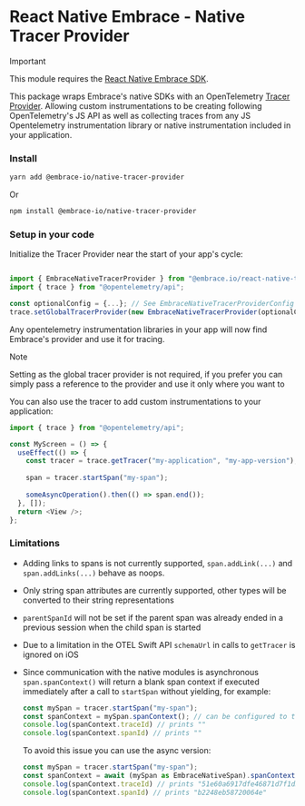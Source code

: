 # React Native Embrace - Native Tracer Provider

> [!IMPORTANT]
>
> This module requires the [React Native Embrace SDK](https://www.npmjs.com/package/@embrace-io/react-native).

This package wraps Embrace's native SDKs with an OpenTelemetry [Tracer Provider](https://opentelemetry.io/docs/concepts/signals/traces/#tracer-provider).
Allowing custom instrumentations to be creating following OpenTelemetry's JS API as well as collecting traces from
any JS Opentelemetry instrumentation library or native instrumentation included in your application.

### Install

```sh
yarn add @embrace-io/native-tracer-provider
```

Or

```sh
npm install @embrace-io/native-tracer-provider
```

### Setup in your code

Initialize the Tracer Provider near the start of your app's cycle:

```javascript

import { EmbraceNativeTracerProvider } from "@embrace.io/react-native-tracer-provider";
import { trace } from "@opentelemetry/api";

const optionalConfig = {...}; // See EmbraceNativeTracerProviderConfig in ./src/types/ for possible options
trace.setGlobalTracerProvider(new EmbraceNativeTracerProvider(optionalConfig));
```

Any opentelemetry instrumentation libraries in your app will now find Embrace's provider and use it for tracing.

> [!NOTE]
>
> Setting as the global tracer provider is not required, if you prefer you can simply pass a reference to the provider
> and use it only where you want to

You can also use the tracer to add custom instrumentations to your application:

```javascript
import { trace } from "@opentelemetry/api";

const MyScreen = () => {
  useEffect(() => {
    const tracer = trace.getTracer("my-application", "my-app-version");
    
    span = tracer.startSpan("my-span");
    
    someAsyncOperation().then(() => span.end());
  }, []);
  return <View />;
};
```

### Limitations

* Adding links to spans is not currently supported, `span.addLink(...)` and `span.addLinks(...)` behave as noops.
* Only string span attributes are currently supported, other types will be converted to their string representations
* `parentSpanId` will not be set if the parent span was already ended in a previous session when the child span is started
* Due to a limitation in the OTEL Swift API `schemaUrl` in calls to `getTracer` is ignored on iOS
* Since communication with the native modules is asynchronous `span.spanContext()` will return a blank span context if
executed immediately after a call to `startSpan` without yielding, for example:

    ```javascript
    const mySpan = tracer.startSpan("my-span");
    const spanContext = mySpan.spanContext(); // can be configured to throw an error instead through EmbraceNativeTracerProviderConfig
    console.log(spanContext.traceId) // prints ""
    console.log(spanContext.spanId) // prints ""
    ```

    To avoid this issue you can use the async version:

    ```javascript
    const mySpan = tracer.startSpan("my-span");
    const spanContext = await (mySpan as EmbraceNativeSpan).spanContextAsync();
    console.log(spanContext.traceId) // prints "51e60a6917dfe46871d7f1d39f66d02c"
    console.log(spanContext.spanId) // prints "b2248eb58720064e"
    ```
